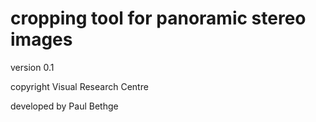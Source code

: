 # cropping tool for panoramic stereo images

version 0.1

copyright Visual Research Centre

developed by Paul Bethge